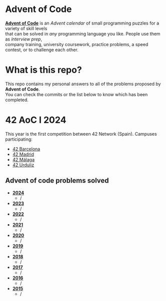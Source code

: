 # Advent of Code

[**Advent of Code**](https://adventofcode.com/) is an *Advent calendar* of small programming puzzles for a variety of skill levels<br>
that can be solved in *any* programming language you like. People use them as *interview prep*,<br>
company training, university coursework, practice problems, a speed contest, or to challenge each other.

# What is this repo?

This repo contains my personal answers to all of the problems proposed by **Advent of Code**.
<br>
You can check the commits or the list below to know which has been completed.

# 42 AoC I 2024

This year is the first competition between 42 Network (Spain). Campuses participating:
- [42 Barcelona](https://www.42barcelona.com/es/)
- [42 Madrid](https://www.42madrid.com/)
- [42 Málaga](https://www.42malaga.com/)
- [42 Urduliz](https://www.42urduliz.com)

## Advent of code problems solved

* [**2024**](https://adventofcode.com/)
    * /
* [**2023**](https://adventofcode.com/2023)
    * /
* [**2022**](https://adventofcode.com/2022)
    * /
* [**2021**](https://adventofcode.com/2021)
    * /
* [**2020**](https://adventofcode.com/2020)
    * /
* [**2019**](https://adventofcode.com/2019)
    * /
* [**2018**](https://adventofcode.com/2018)
    * /
* [**2017**](https://adventofcode.com/2017)
    * /
* [**2016**](https://adventofcode.com/2016)
    * /
* [**2015**](https://adventofcode.com/2015)
    * /